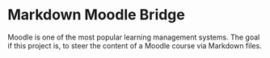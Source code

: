 # Markdown Moodle Bridge

Moodle is one of the most popular learning management systems. The goal if this project is, to steer the content of a Moodle course via Markdown files.